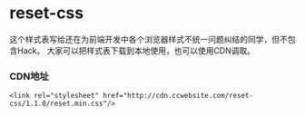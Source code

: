# reset-css
这个样式表写给还在为前端开发中各个浏览器样式不统一问题纠结的同学，但不包含Hack。
大家可以把样式表下载到本地使用，也可以使用CDN调取。

### CDN地址
```
<link rel="stylesheet" href="http://cdn.ccwebsite.com/reset-css/1.1.0/reset.min.css"/>
```
